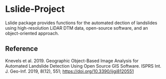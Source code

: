 Lslide-Project
=========

Lslide package provides functions for the automated dection of landslides using high-resolution LiDAR DTM data, open-source software, and an object-oriented approach.


## Reference

Knevels et al. 2019. Geographic Object-Based Image Analysis for Automated Landslide Detection Using Open Source GIS Software. ISPRS Int. J. Geo-Inf. 2019, 8(12), 551; https://doi.org/10.3390/ijgi8120551

